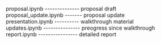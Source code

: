 proposal.ipynb -------------- proposal draft              
proposal_update.ipynb ------- proposal update             
presentation.ipynb ---------- walkthrough material            
updates.ipynb --------------- preogress since walkthrough         
report.ipynb ---------------- detailed report       

